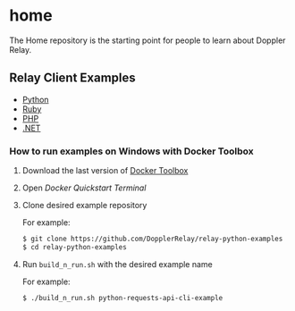 # home
The Home repository is the starting point for people to learn about Doppler Relay. 


## Relay Client Examples

* [Python](https://github.com/DopplerRelay/relay-python-examples)
* [Ruby](https://github.com/DopplerRelay/relay-ruby-examples)
* [PHP](https://github.com/DopplerRelay/relay-php-examples)
* [.NET](https://github.com/DopplerRelay/relay-net-examples)

### How to run examples on Windows with Docker Toolbox

1. Download the last version of [Docker Toolbox](https://github.com/docker/toolbox/releases)

2. Open _Docker Quickstart Terminal_

3. Clone desired example repository

    For example:

    ```bash
    $ git clone https://github.com/DopplerRelay/relay-python-examples
    $ cd relay-python-examples
    ```

4. Run `build_n_run.sh` with the desired example name

    For example:

    ```bash
    $ ./build_n_run.sh python-requests-api-cli-example
    ```
